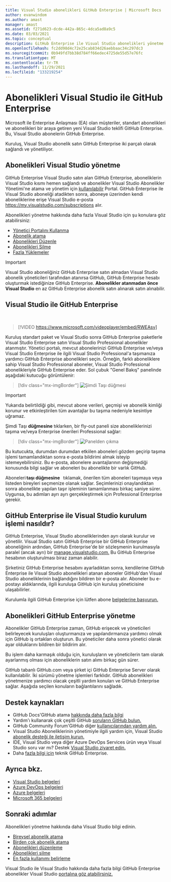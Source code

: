 ```yaml
---
title: Visual Studio abonelikleri GitHub Enterprise | Microsoft Docs
author: evanwindom
ms.author: amast
manager: amast
ms.assetid: f271d623-dcde-442a-865c-4dca5ad8a9c5
ms.date: 03/03/2021
ms.topic: conceptual
description: GitHub Enterprise ile Visual Studio abonelikleri yönetme
ms.openlocfilehash: fc2dd98d4c72e25cab834d26aebbaac34c297dc3
ms.sourcegitcommit: 0b949fd7bb38d784ff66edec4725de55d57e76fc
ms.translationtype: MT
ms.contentlocale: tr-TR
ms.lasthandoff: 11/29/2021
ms.locfileid: "133219254"
---
```

# <a name="manage-visual-studio-subscriptions-with-github-enterprise"></a>Abonelikleri Visual Studio ile GitHub Enterprise
Microsoft ile Enterprise Anlaşması (EA) olan müşteriler, standart abonelikleri ve abonelikleri bir araya getiren yeni Visual Studio teklifi GitHub Enterprise. Bu, Visual Studio abonelerin GitHub Enterprise. 

Kuruluş, Visual Studio abonelik satın GitHub Enterprise iki parçalı olarak sağlandı ve yönetiliyor.

## <a name="manage-visual-studio-subscriptions"></a>Abonelikleri Visual Studio yönetme
GitHub Enterprise Visual Studio satın alan GitHub Enterprise, aboneliklerin Visual Studio kısmı hemen sağlandı ve abonelikler Visual Studio Abonelikler Yönetimi'ne atama ve yönetim için [kullanılabilir](https://manage.visualstudio.com) Portal. GitHub Enterprise ile Visual Studio aboneliği atadikten sonra, aboneye üzerinden kendi aboneliklerine erişe Visual Studio e-posta <https://my.visualstudio.com/subscriptions> alır.

Abonelikleri yönetme hakkında daha fazla Visual Studio için şu konulara göz atabilirsiniz:
- [Yönetici Portalını Kullanma](using-admin-portal.md)
- [Abonelik atama](assign-license.md)
- [Abonelikleri Düzenle](edit-license.md)
- [Abonelikleri Silme](delete-license.md)
- [Fazla Yüklemeler](handle-overclaimed-license.md)

> [!Important]
> Visual Studio aboneliğiniz GitHub Enterprise satın almadan Visual Studio abonelik yöneticileri tarafından atanırsa GitHub, GitHub Enterprise hesabı oluşturmak istediğinize GitHub Enterprise.  **Abonelikler atanmadan önce Visual Studio** en az GitHub Enterprise abonelik satın alınarak satın alınabilir.

## <a name="moving-to-visual-studio-with-github-enterprise"></a>Visual Studio ile GitHub Enterprise
</br>

> [!VIDEO https://www.microsoft.com/videoplayer/embed/RWEAsv]

Kuruluş standart paket ve Visual Studio sonra GitHub Enterprise paketlerle Visual Studio Enterprise satın Visual Studio Professional  abonelikler atanmıştır. Yönetici portalı, mevcut abonelerinizi GitHub Enterprise ve/veya Visual Studio Enterprise ile ilgili Visual Studio Professional'a taşımanıza yardımcı GitHub Enterprise abonelikleri seçin.  Örneğin, farklı aboneliklere sahip Visual Studio Professional aboneler, Visual Studio Professional abonelikleriyle GitHub Enterprise eder. Sol çubuk "Genel Bakış" panelinde aşağıdaki kutucuğu görüntülenir:

   > [!div class="mx-imgBorder"]
   > ![Şimdi Taşı düğmesi](_img/assign-github/move-now.png "Abonelikleri abonelikleri Visual Studio'a yükseltmek için 'Şimdi Taşı GitHub Enterprise tıklayın")

> [!IMPORTANT]
> Yukarıda belirtildiği gibi, mevcut abone verileri, geçmişi ve abonelik kimliği korunur ve etkinleştirilen tüm avantajlar bu taşıma nedeniyle kesintiye uğramaz.  


Şimdi Taşı **düğmesine** tıklarken, bir fly-out paneli size aboneliklerinizi taşıma ve/veya Enterprise önerileri Professional sağlar:

   > [!div class="mx-imgBorder"]
   > ![Panelden çıkma](_img/assign-github/fly-out.png)

Bu kutucukta, durumdan durumdan etkiilen aboneleri gözden geçirip taşıma işlemi tamamlandıktan sonra e-posta bildirimi almak isteyip istemeyebilirsiniz.  Bu e-posta, abonelere avantajlarının değişmediği konusunda bilgi sağlar ve aboneleri bu abonelikte bir varlık GitHub.  

Aboneleri **taşı düğmesine**   tıklamak, önerilen tüm aboneleri taşımaya veya listeden bireyleri seçmenize olanak sağlar.  Seçimlerinizi onaylandıktan sonra abonelikte yapılan taşır işleminin tamamlanması birkaç saniye sürer. Uygunsa, bu adımları ayrı ayrı gerçekleştirmek için Professional Enterprise gerekir.  

## <a name="what-is-the-visual-studio-with-github-enterprise-setup-process"></a>GitHub Enterprise ile Visual Studio kurulum işlemi nasıldır?
GitHub Enterprise, Visual Studio aboneliklerinden ayrı olarak kurulur ve yönetilir. Visual Studio satın GitHub Enterprise bir GitHub Enterprise aboneliğinin ardından, GitHub Enterprise'de bir sözleşmenin kurulmasıyla paralel (ancak ayrı) bir [manage.visualstudio.com.](https://manage.visualstudio.com) Bu GitHub Enterprise hesabının oluşturulması biraz zaman alabilir. 

Şirketiniz GitHub Enterprise hesabını ayarladıktan sonra, kendilerine GitHub Enterprise ile Visual Studio abonelikleri atanan aboneler GitHub'dan Visual Studio aboneliklerinin bağlandığını bildiren bir e-posta alır. Aboneler bu e-postayı aldıklarında, ilgili kuruluşa GitHub için kuruluş yöneticisine ulaşabilirler.

Kurulumla ilgili GitHub Enterprise için lütfen abone [belgelerine başvurun.](access-github.md)   

## <a name="manage-github-enterprise-subscriptions"></a>Abonelikleri GitHub Enterprise yönetme
Abonelikler GitHub Enterprise zaman, GitHub erişecek ve yöneticileri belirleyecek kuruluşları oluşturmanıza ve yapılandırmanıza yardımcı olmak için GitHub iş ortakları oluşturun.  Bu yöneticiler daha sonra yönetici olarak ayar olduklarını bildiren bir bildirim alır.  

Bu işlem daha karmaşık olduğu için, kuruluşların ve yöneticilerin tam olarak ayarlanmış olması için aboneliklerin satın alımı birkaç gün sürer.

GitHub tabanlı GitHub.com veya şirket içi GitHub Enterprise Server olarak kullanılabilir.  İki sürümü yönetme işlemleri farklıdır.  GitHub abonelikleri yönetmenize yardımcı olacak çeşitli yardım konuları ve GitHub Enterprise sağlar.  Aşağıda seçilen konuların bağlantılarını sağladık.  

## <a name="support-resources"></a>Destek kaynakları
- GitHub Docs'GitHub atama [hakkında daha fazla bilgi](https://docs.github.com/en/enterprise-cloud@latest/billing/managing-licenses-for-visual-studio-subscriptions-with-github-enterprise/about-visual-studio-subscriptions-with-github-enterprise)
- Yardım'ı kullanarak çok çeşitli GitHub [soruların GitHub bulun.](https://help.github.com/en)
- GitHub Community Forum'GitHub diğer [kullanıcılarından yardım alın.](https://github.community/)
- Visual Studio Aboneliklerinin yönetimiyle ilgili yardım için, Visual Studio [abonelik desteği ile iletişim kurun.](https://aka.ms/vsadminhelp)
- IDE, Visual Studio veya diğer Azure DevOps Services ürün veya Visual Studio soru var mı?  Destek [Visual Studio ziyaret edin.](https://visualstudio.microsoft.com/support/)
- Daha [fazla bilgi için](https://support.microsoft.com/supportforbusiness/productselection?sapId=b77fe80f-5417-80bd-4b2a-275cf0018c24) teknik GitHub Enterprise.   

## <a name="see-also"></a>Ayrıca bkz.
- [Visual Studio belgeleri](/visualstudio/)
- [Azure DevOps belgeleri](/azure/devops/)
- [Azure belgeleri](/azure/)
- [Microsoft 365 belgeleri](/microsoft-365/)

## <a name="next-steps"></a>Sonraki adımlar
Abonelikleri yönetme hakkında daha Visual Studio bilgi edinin.
- [Bireysel abonelik atama](assign-license.md)
- [Birden çok abonelik atama](assign-license-bulk.md)
- [Abonelikleri düzenleme](edit-license.md)
- [Abonelikleri silme](delete-license.md)
- [En fazla kullanımı belirleme](maximum-usage.md)

Visual Studio ile Visual Studio hakkında daha fazla bilgi GitHub Enterprise abonelikler Visual Studio [portalına göz atabilirsiniz.](https://visualstudio.microsoft.com/subscriptions-administration/)
